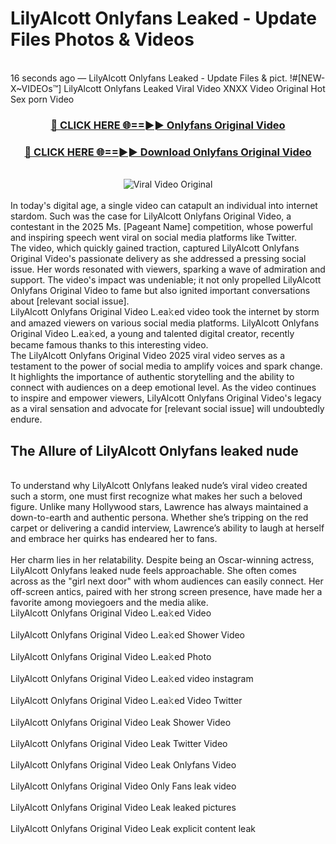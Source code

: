 # LilyAlcott Onlyfans Leaked - Update Files Photos & Videos 
<br>
16 seconds ago — LilyAlcott Onlyfans Leaked - Update Files & pict. !#[NEW-X~VIDEOs™] LilyAlcott Onlyfans Leaked Viral Video XNXX Video Original Hot Sex porn Video
<br>
<div align="center">
<h3><a href="http://freeplayer.one?title=LilyAlcott&ref=25OR" rel="nofollow">🔴 CLICK HERE 🌐==►► Onlyfans Original Video</a></h3>
<h3><a href="http://freeplayer.one?title=LilyAlcott&ref=25OR" rel="nofollow">🔴 CLICK HERE 🌐==►► Download Onlyfans Original Video</a></h3>
<br>
<a href="http://freeplayer.one?title=LilyAlcott&ref=25OR" rel="nofollow" data-target="animated-image.originalLink"><img src="https://i.ibb.co.com/xMMVF88/686577567.gif" alt="Viral Video Original" style="max-width: 100%; display: inline-block;" data-target="animated-image.originalImage"></a>
</div>
<br>
In today's digital age, a single video can catapult an individual into internet stardom. Such was the case for LilyAlcott Onlyfans Original Video, a contestant in the 2025 Ms. [Pageant Name] competition, whose powerful and inspiring speech went viral on social media platforms like Twitter.
<br>
The video, which quickly gained traction, captured LilyAlcott Onlyfans Original Video's passionate delivery as she addressed a pressing social issue. Her words resonated with viewers, sparking a wave of admiration and support. The video's impact was undeniable; it not only propelled LilyAlcott Onlyfans Original Video to fame but also ignited important conversations about [relevant social issue].
<br>
LilyAlcott Onlyfans Original Video L.ea𝚔ed video took the internet by storm and amazed viewers on various social media platforms. LilyAlcott Onlyfans Original Video L.ea𝚔ed, a young and talented digital creator, recently became famous thanks to this interesting video.
<br>
The LilyAlcott Onlyfans Original Video 2025 viral video serves as a testament to the power of social media to amplify voices and spark change. It highlights the importance of authentic storytelling and the ability to connect with audiences on a deep emotional level. As the video continues to inspire and empower viewers, LilyAlcott Onlyfans Original Video's legacy as a viral sensation and advocate for [relevant social issue] will undoubtedly endure.
<br>
<h2>The Allure of LilyAlcott Onlyfans leaked nude</h2>
<br>
To understand why LilyAlcott Onlyfans leaked nude’s viral video created such a storm, one must first recognize what makes her such a beloved figure. Unlike many Hollywood stars, Lawrence has always maintained a down-to-earth and authentic persona. Whether she’s tripping on the red carpet or delivering a candid interview, Lawrence’s ability to laugh at herself and embrace her quirks has endeared her to fans.
<br><br>
Her charm lies in her relatability. Despite being an Oscar-winning actress, LilyAlcott Onlyfans leaked nude feels approachable. She often comes across as the "girl next door" with whom audiences can easily connect. Her off-screen antics, paired with her strong screen presence, have made her a favorite among moviegoers and the media alike.
<br>
LilyAlcott Onlyfans Original Video L.ea𝚔ed Video
<br><br>
LilyAlcott Onlyfans Original Video L.ea𝚔ed Shower Video
<br><br>
LilyAlcott Onlyfans Original Video L.ea𝚔ed Photo
<br><br>
LilyAlcott Onlyfans Original Video L.ea𝚔ed video instagram
<br><br>
LilyAlcott Onlyfans Original Video L.ea𝚔ed Video Twitter
<br><br>
LilyAlcott Onlyfans Original Video Leak Shower Video
<br><br>
LilyAlcott Onlyfans Original Video Leak Twitter Video
<br><br>
LilyAlcott Onlyfans Original Video Leak Onlyfans Video
<br><br>
LilyAlcott Onlyfans Original Video Only Fans leak video
<br><br>
LilyAlcott Onlyfans Original Video Leak leaked pictures
<br><br>
LilyAlcott Onlyfans Original Video Leak explicit content leak